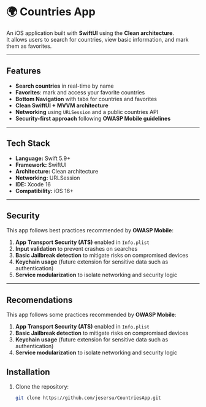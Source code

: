 # 🌍 Countries App

An iOS application built with **SwiftUI** using the **Clean architecture**.  
It allows users to search for countries, view basic information, and mark them as favorites.  

---

##  Features
-  **Search countries** in real-time by name  
-  **Favorites**: mark and access your favorite countries  
-  **Bottom Navigation** with tabs for countries and favorites  
-  **Clean SwiftUI + MVVM architecture**  
-  **Networking** using `URLSession` and a public countries API  
-  **Security-first approach** following **OWASP Mobile guidelines**  

---

## Tech Stack
- **Language:** Swift 5.9+  
- **Framework:** SwiftUI  
- **Architecture:** Clean architecture
- **Networking:** URLSession   
- **IDE:** Xcode 16  
- **Compatibility:** iOS 16+  

---


##  Security
This app follows best practices recommended by **OWASP Mobile**:

1. **App Transport Security (ATS)** enabled in `Info.plist`  
2. **Input validation** to prevent crashes on searches  
3. **Basic Jailbreak detection** to mitigate risks on compromised devices  
4. **Keychain usage** (future extension for sensitive data such as authentication)  
5. **Service modularization** to isolate networking and security logic  

---

##  Recomendations
This app follows some practices recommended by **OWASP Mobile**:

1. **App Transport Security (ATS)** enabled in `Info.plist`  
3. **Basic Jailbreak detection** to mitigate risks on compromised devices  
4. **Keychain usage** (future extension for sensitive data such as authentication)  
5. **Service modularization** to isolate networking and security logic  

## Installation
1. Clone the repository:
   ```bash
   git clone https://github.com/jesersu/CountriesApp.git
